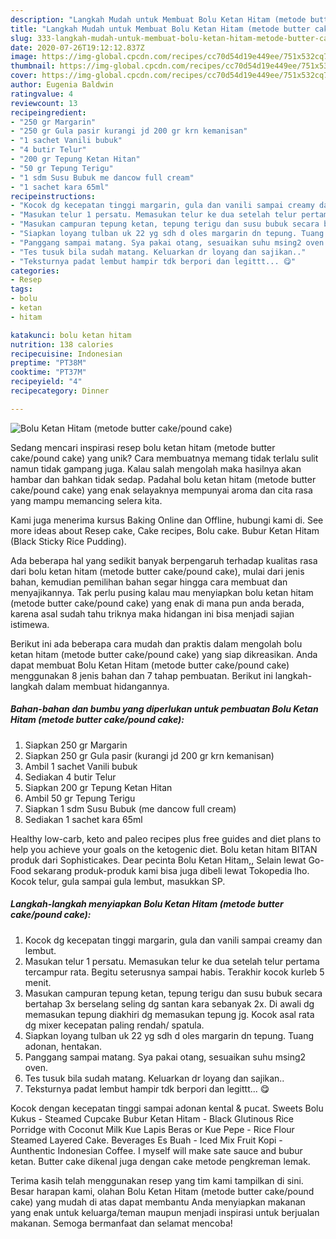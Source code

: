 ```yaml
---
description: "Langkah Mudah untuk Membuat Bolu Ketan Hitam (metode butter cake/pound cake), Lezat"
title: "Langkah Mudah untuk Membuat Bolu Ketan Hitam (metode butter cake/pound cake), Lezat"
slug: 333-langkah-mudah-untuk-membuat-bolu-ketan-hitam-metode-butter-cake-pound-cake-lezat
date: 2020-07-26T19:12:12.837Z
image: https://img-global.cpcdn.com/recipes/cc70d54d19e449ee/751x532cq70/bolu-ketan-hitam-metode-butter-cakepound-cake-foto-resep-utama.jpg
thumbnail: https://img-global.cpcdn.com/recipes/cc70d54d19e449ee/751x532cq70/bolu-ketan-hitam-metode-butter-cakepound-cake-foto-resep-utama.jpg
cover: https://img-global.cpcdn.com/recipes/cc70d54d19e449ee/751x532cq70/bolu-ketan-hitam-metode-butter-cakepound-cake-foto-resep-utama.jpg
author: Eugenia Baldwin
ratingvalue: 4
reviewcount: 13
recipeingredient:
- "250 gr Margarin"
- "250 gr Gula pasir kurangi jd 200 gr krn kemanisan"
- "1 sachet Vanili bubuk"
- "4 butir Telur"
- "200 gr Tepung Ketan Hitan"
- "50 gr Tepung Terigu"
- "1 sdm Susu Bubuk me dancow full cream"
- "1 sachet kara 65ml"
recipeinstructions:
- "Kocok dg kecepatan tinggi margarin, gula dan vanili sampai creamy dan lembut."
- "Masukan telur 1 persatu. Memasukan telur ke dua setelah telur pertama tercampur rata. Begitu seterusnya sampai habis. Terakhir kocok kurleb 5 menit."
- "Masukan campuran tepung ketan, tepung terigu dan susu bubuk secara bertahap 3x berselang seling dg santan kara sebanyak 2x. Di awali dg memasukan tepung diakhiri dg memasukan tepung jg. Kocok asal rata dg mixer kecepatan paling rendah/ spatula."
- "Siapkan loyang tulban uk 22 yg sdh d oles margarin dn tepung. Tuang adonan, hentakan."
- "Panggang sampai matang. Sya pakai otang, sesuaikan suhu msing2 oven."
- "Tes tusuk bila sudah matang. Keluarkan dr loyang dan sajikan.."
- "Teksturnya padat lembut hampir tdk berpori dan legittt... 😋"
categories:
- Resep
tags:
- bolu
- ketan
- hitam

katakunci: bolu ketan hitam 
nutrition: 138 calories
recipecuisine: Indonesian
preptime: "PT38M"
cooktime: "PT37M"
recipeyield: "4"
recipecategory: Dinner

---
```



![Bolu Ketan Hitam (metode butter cake/pound cake)](https://img-global.cpcdn.com/recipes/cc70d54d19e449ee/751x532cq70/bolu-ketan-hitam-metode-butter-cakepound-cake-foto-resep-utama.jpg)

Sedang mencari inspirasi resep bolu ketan hitam (metode butter cake/pound cake) yang unik? Cara membuatnya memang tidak terlalu sulit namun tidak gampang juga. Kalau salah mengolah maka hasilnya akan hambar dan bahkan tidak sedap. Padahal bolu ketan hitam (metode butter cake/pound cake) yang enak selayaknya mempunyai aroma dan cita rasa yang mampu memancing selera kita.

Kami juga menerima kursus Baking Online dan Offline, hubungi kami di. See more ideas about Resep cake, Cake recipes, Bolu cake. Bubur Ketan Hitam (Black Sticky Rice Pudding).

Ada beberapa hal yang sedikit banyak berpengaruh terhadap kualitas rasa dari bolu ketan hitam (metode butter cake/pound cake), mulai dari jenis bahan, kemudian pemilihan bahan segar hingga cara membuat dan menyajikannya. Tak perlu pusing kalau mau menyiapkan bolu ketan hitam (metode butter cake/pound cake) yang enak di mana pun anda berada, karena asal sudah tahu triknya maka hidangan ini bisa menjadi sajian istimewa.


Berikut ini ada beberapa cara mudah dan praktis dalam mengolah bolu ketan hitam (metode butter cake/pound cake) yang siap dikreasikan. Anda dapat membuat Bolu Ketan Hitam (metode butter cake/pound cake) menggunakan 8 jenis bahan dan 7 tahap pembuatan. Berikut ini langkah-langkah dalam membuat hidangannya.

<!--inarticleads1-->

##### Bahan-bahan dan bumbu yang diperlukan untuk pembuatan Bolu Ketan Hitam (metode butter cake/pound cake):

1. Siapkan 250 gr Margarin
1. Siapkan 250 gr Gula pasir (kurangi jd 200 gr krn kemanisan)
1. Ambil 1 sachet Vanili bubuk
1. Sediakan 4 butir Telur
1. Siapkan 200 gr Tepung Ketan Hitan
1. Ambil 50 gr Tepung Terigu
1. Siapkan 1 sdm Susu Bubuk (me dancow full cream)
1. Sediakan 1 sachet kara 65ml


Healthy low-carb, keto and paleo recipes plus free guides and diet plans to help you achieve your goals on the ketogenic diet. Bolu ketan hitam BITAN produk dari Sophisticakes. Dear pecinta Bolu Ketan Hitam,, Selain lewat Go-Food sekarang produk-produk kami bisa juga dibeli lewat Tokopedia lho. Kocok telur, gula sampai gula lembut, masukkan SP. 

<!--inarticleads2-->

##### Langkah-langkah menyiapkan Bolu Ketan Hitam (metode butter cake/pound cake):

1. Kocok dg kecepatan tinggi margarin, gula dan vanili sampai creamy dan lembut.
1. Masukan telur 1 persatu. Memasukan telur ke dua setelah telur pertama tercampur rata. Begitu seterusnya sampai habis. Terakhir kocok kurleb 5 menit.
1. Masukan campuran tepung ketan, tepung terigu dan susu bubuk secara bertahap 3x berselang seling dg santan kara sebanyak 2x. Di awali dg memasukan tepung diakhiri dg memasukan tepung jg. Kocok asal rata dg mixer kecepatan paling rendah/ spatula.
1. Siapkan loyang tulban uk 22 yg sdh d oles margarin dn tepung. Tuang adonan, hentakan.
1. Panggang sampai matang. Sya pakai otang, sesuaikan suhu msing2 oven.
1. Tes tusuk bila sudah matang. Keluarkan dr loyang dan sajikan..
1. Teksturnya padat lembut hampir tdk berpori dan legittt... 😋


Kocok dengan kecepatan tinggi sampai adonan kental &amp; pucat. Sweets Bolu Kukus - Steamed Cupcake Bubur Ketan Hitam - Black Glutinous Rice Porridge with Coconut Milk Kue Lapis Beras or Kue Pepe - Rice Flour Steamed Layered Cake. Beverages Es Buah - Iced Mix Fruit Kopi - Aunthentic Indonesian Coffee. I myself will make sate sauce and bubur ketan. Butter cake dikenal juga dengan cake metode pengkreman lemak. 

Terima kasih telah menggunakan resep yang tim kami tampilkan di sini. Besar harapan kami, olahan Bolu Ketan Hitam (metode butter cake/pound cake) yang mudah di atas dapat membantu Anda menyiapkan makanan yang enak untuk keluarga/teman maupun menjadi inspirasi untuk berjualan makanan. Semoga bermanfaat dan selamat mencoba!
